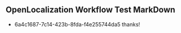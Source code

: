 ## OpenLocalization Workflow Test MarkDown
* 6a4c1687-7c14-423b-8fda-f4e255744da5 thanks!

<!--HONumber=Jul16_HO3-->


